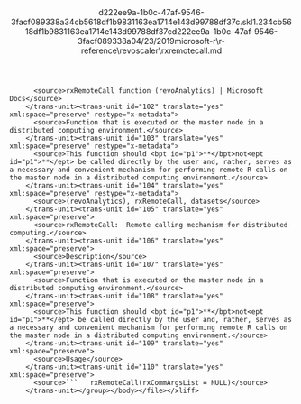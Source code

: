 <?xml version="1.0"?><xliff version="1.2" xmlns="urn:oasis:names:tc:xliff:document:1.2" xmlns:xsi="http://www.w3.org/2001/XMLSchema-instance" xsi:schemaLocation="urn:oasis:names:tc:xliff:document:1.2 xliff-core-1.2-transitional.xsd"><file datatype="xml" original="rxremotecall.md" source-language="en-US" target-language="en-US"><header><tool tool-id="mdxliff" tool-name="mdxliff" tool-version="1.0-1931010" tool-company="Microsoft" /><xliffext:skl_file_name xmlns:xliffext="urn:microsoft:content:schema:xliffextensions">d222ee9a-1b0c-47af-9546-3facf089338a34cb5618df1b9831163ea1714e143d99788df37c.skl</xliffext:skl_file_name><xliffext:version xmlns:xliffext="urn:microsoft:content:schema:xliffextensions">1.2</xliffext:version><xliffext:ms.openlocfilehash xmlns:xliffext="urn:microsoft:content:schema:xliffextensions">34cb5618df1b9831163ea1714e143d99788df37c</xliffext:ms.openlocfilehash><xliffext:ms.sourcegitcommit xmlns:xliffext="urn:microsoft:content:schema:xliffextensions">d222ee9a-1b0c-47af-9546-3facf089338a</xliffext:ms.sourcegitcommit><xliffext:ms.lasthandoff xmlns:xliffext="urn:microsoft:content:schema:xliffextensions">04/23/2019</xliffext:ms.lasthandoff><xliffext:ms.openlocfilepath xmlns:xliffext="urn:microsoft:content:schema:xliffextensions">microsoft-r\r-reference\revoscaler\rxremotecall.md</xliffext:ms.openlocfilepath></header><body><group id="content" extype="content"><trans-unit id="101" translate="yes" xml:space="preserve" restype="x-metadata">
          <source>rxRemoteCall function (revoAnalytics) | Microsoft Docs</source>
        </trans-unit><trans-unit id="102" translate="yes" xml:space="preserve" restype="x-metadata">
          <source>Function that is executed on the master node in a distributed computing environment.</source>
        </trans-unit><trans-unit id="103" translate="yes" xml:space="preserve" restype="x-metadata">
          <source>This function should <bpt id="p1">**</bpt>not<ept id="p1">**</ept> be called directly by the user and, rather, serves as a necessary and convenient mechanism for performing remote R calls on the master node in a distributed computing environment.</source>
        </trans-unit><trans-unit id="104" translate="yes" xml:space="preserve" restype="x-metadata">
          <source>(revoAnalytics), rxRemoteCall, datasets</source>
        </trans-unit><trans-unit id="105" translate="yes" xml:space="preserve">
          <source>rxRemoteCall:  Remote calling mechanism for distributed computing.</source>
        </trans-unit><trans-unit id="106" translate="yes" xml:space="preserve">
          <source>Description</source>
        </trans-unit><trans-unit id="107" translate="yes" xml:space="preserve">
          <source>Function that is executed on the master node in a distributed computing environment.</source>
        </trans-unit><trans-unit id="108" translate="yes" xml:space="preserve">
          <source>This function should <bpt id="p1">**</bpt>not<ept id="p1">**</ept> be called directly by the user and, rather, serves as a necessary and convenient mechanism for performing remote R calls on the master node in a distributed computing environment.</source>
        </trans-unit><trans-unit id="109" translate="yes" xml:space="preserve">
          <source>Usage</source>
        </trans-unit><trans-unit id="110" translate="yes" xml:space="preserve">
          <source>```   rxRemoteCall(rxCommArgsList = NULL)</source>
        </trans-unit></group></body></file></xliff>